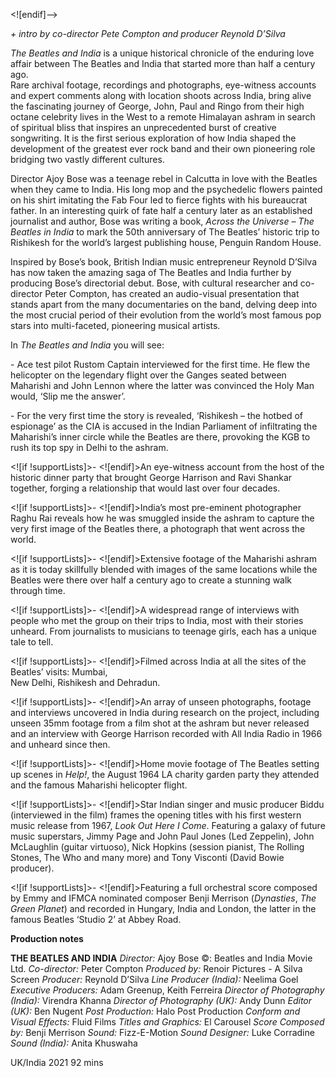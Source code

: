 
<![endif]-->

_+ intro by co-director Pete Compton and producer Reynold D’Silva_

_The Beatles and India_ is a unique historical chronicle of the enduring love affair between The Beatles and India that started more than half a century ago.  
Rare archival footage, recordings and photographs, eye-witness accounts and expert comments along with location shoots across India, bring alive the fascinating journey of George, John, Paul and Ringo from their high octane celebrity lives in the West to a remote Himalayan ashram in search of spiritual bliss that inspires an unprecedented burst of creative songwriting. It is the first serious exploration of how India shaped the development of the greatest ever rock band and their own pioneering role bridging two vastly different cultures.

Director Ajoy Bose was a teenage rebel in Calcutta in love with the Beatles when they came to India. His long mop and the psychedelic flowers painted on his shirt imitating the Fab Four led to fierce fights with his bureaucrat father. In an interesting quirk of fate half a century later as an established journalist and author, Bose was writing a book, _Across the Universe – The Beatles in India_ to mark the 50th anniversary of The Beatles’ historic trip to Rishikesh for the world’s largest publishing house, Penguin Random House.

Inspired by Bose’s book, British Indian music entrepreneur Reynold D’Silva has now taken the amazing saga of The Beatles and India further by producing Bose’s directorial debut. Bose, with cultural researcher and co-director Peter Compton, has created an audio-visual presentation that stands apart from the many documentaries on the band, delving deep into the most crucial period of their evolution from the world’s most famous pop stars into multi-faceted, pioneering musical artists.

In _The Beatles and India_ you will see:

\- Ace test pilot Rustom Captain interviewed for the first time. He flew the helicopter on the legendary flight over the Ganges seated between Maharishi and John Lennon where the latter was convinced the Holy Man would, ‘Slip me the answer’.

\- For the very first time the story is revealed, ‘Rishikesh – the hotbed of espionage’ as the CIA is accused in the Indian Parliament of infiltrating the Maharishi’s inner circle while the Beatles are there, provoking the KGB to rush its top spy in Delhi to the ashram.

<![if !supportLists]>- <![endif]>An eye-witness account from the host of the historic dinner party that brought George Harrison and Ravi Shankar together, forging a relationship that would last over four decades.

<![if !supportLists]>- <![endif]>India’s most pre-eminent photographer Raghu Rai reveals how he was smuggled inside the ashram to capture the very first image of the Beatles there, a photograph that went across the world.

<![if !supportLists]>- <![endif]>Extensive footage of the Maharishi ashram as it is today skillfully blended with images of the same locations while the Beatles were there over half a century ago to create a stunning walk through time.

<![if !supportLists]>- <![endif]>A widespread range of interviews with people who met the group on their trips to India, most with their stories unheard. From journalists to musicians to teenage girls, each has a unique tale to tell.

<![if !supportLists]>- <![endif]>Filmed across India at all the sites of the Beatles’ visits: Mumbai,  
New Delhi, Rishikesh and Dehradun.

<![if !supportLists]>- <![endif]>An array of unseen photographs, footage and interviews uncovered in India during research on the project, including unseen 35mm footage from a film shot at the ashram but never released and an interview with George Harrison recorded with All India Radio in 1966 and unheard since then.

<![if !supportLists]>- <![endif]>Home movie footage of The Beatles setting up scenes in _Help!_, the August 1964 LA charity garden party they attended and the famous Maharishi helicopter flight.

<![if !supportLists]>- <![endif]>Star Indian singer and music producer Biddu (interviewed in the film) frames the opening titles with his first western music release from 1967, _Look Out Here I Come_. Featuring a galaxy of future music superstars, Jimmy Page and John Paul Jones (Led Zeppelin), John McLaughlin (guitar virtuoso), Nick Hopkins (session pianist, The Rolling Stones, The Who and many more) and Tony Visconti (David Bowie producer).

<![if !supportLists]>- <![endif]>Featuring a full orchestral score composed by Emmy and IFMCA nominated composer Benji Merrison (_Dynasties_, _The Green Planet_) and recorded in Hungary, India and London, the latter in the famous Beatles ‘Studio 2’ at Abbey Road.

**Production notes**

**THE BEATLES AND INDIA**
_Director:_ Ajoy Bose
©: Beatles and India Movie Ltd.
_Co-director:_ Peter Compton
_Produced by:_ Renoir Pictures - A Silva Screen
_Producer:_ Reynold D’Silva
_Line Producer (India):_ Neelima Goel
_Executive Producers:_ Adam Greenup, Keith Ferreira
_Director of Photography (India):_ Virendra Khanna
_Director of Photography (UK):_ Andy Dunn
_Editor (UK):_ Ben Nugent
_Post Production:_ Halo Post Production
_Conform and Visual Effects:_ Fluid Films
_Titles and Graphics:_ El Carousel
_Score Composed by:_ Benji Merrison
_Sound:_ Fizz-E-Motion
_Sound Designer:_ Luke Corradine
_Sound (India):_ Anita Khuswaha

UK/India 2021
92 mins


<!--stackedit_data:
eyJoaXN0b3J5IjpbMTQ4MjgyNTc0N119
-->